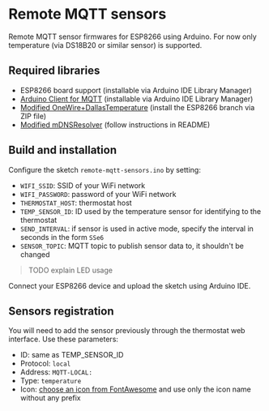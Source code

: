 Remote MQTT sensors
===================

Remote MQTT sensor firmwares for ESP8266 using Arduino. For now only
temperature (via DS18B20 or similar sensor) is supported.

## Required libraries

* ESP8266 board support (installable via Arduino IDE Library Manager)
* [Arduino Client for MQTT](https://github.com/knolleary/pubsubclient) (installable via Arduino IDE Library Manager)
* [Modified OneWire+DallasTemperature](https://github.com/daniele-athome/OneWireNoResistor) (install the ESP8266 branch via ZIP file)
* [Modified mDNSResolver](https://github.com/daniele-athome/mDNSResolver) (follow instructions in README)

## Build and installation

Configure the sketch `remote-mqtt-sensors.ino` by setting:

* `WIFI_SSID`: SSID of your WiFi network
* `WIFI_PASSWORD`: password of your WiFi network
* `THERMOSTAT_HOST`: thermostat host
* `TEMP_SENSOR_ID`: ID used by the temperature sensor for identifying to the thermostat
* `SEND_INTERVAL`: if sensor is used in active mode, specify the interval in seconds in the form `SSe6` 
* `SENSOR_TOPIC`: MQTT topic to publish sensor data to, it shouldn't be changed

> TODO explain LED usage

Connect your ESP8266 device and upload the sketch using Arduino IDE.

## Sensors registration

You will need to add the sensor previously through the thermostat web interface. Use these parameters:

* ID: same as TEMP_SENSOR_ID
* Protocol: `local`
* Address: `MQTT-LOCAL:`
* Type: `temperature`
* Icon: [choose an icon from FontAwesome](https://fontawesome.com/icons) and use only the icon name without any prefix
